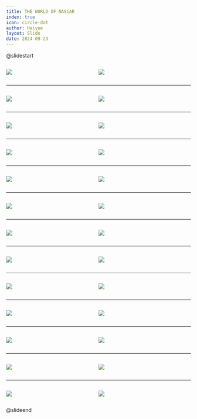 ```yaml
---
title: THE WORLD OF NASCAR
index: true
icon: circle-dot
author: Haiyue
layout: Slide
date: 2024-09-23
---
```

 
@slidestart

<div style="display:flex">
<div style="flex:1">

![](/reading/english/Level-W/THE%20WORLD%20OF%20NASCAR/001.webp)
</div>
<div style="flex:1">

![](/reading/english/Level-W/THE%20WORLD%20OF%20NASCAR/002.webp)
</div>
</div>

---

<div style="display:flex">
<div style="flex:1">

![](/reading/english/Level-W/THE%20WORLD%20OF%20NASCAR/003.webp)
</div>
<div style="flex:1">

![](/reading/english/Level-W/THE%20WORLD%20OF%20NASCAR/004.webp)
</div>
</div>

---

<div style="display:flex">
<div style="flex:1">

![](/reading/english/Level-W/THE%20WORLD%20OF%20NASCAR/005.webp)
</div>
<div style="flex:1">

![](/reading/english/Level-W/THE%20WORLD%20OF%20NASCAR/006.webp)
</div>
</div>

---

<div style="display:flex">
<div style="flex:1">

![](/reading/english/Level-W/THE%20WORLD%20OF%20NASCAR/007.webp)
</div>
<div style="flex:1">

![](/reading/english/Level-W/THE%20WORLD%20OF%20NASCAR/008.webp)
</div>
</div>

---

<div style="display:flex">
<div style="flex:1">

![](/reading/english/Level-W/THE%20WORLD%20OF%20NASCAR/009.webp)
</div>
<div style="flex:1">

![](/reading/english/Level-W/THE%20WORLD%20OF%20NASCAR/010.webp)
</div>
</div>

---

<div style="display:flex">
<div style="flex:1">

![](/reading/english/Level-W/THE%20WORLD%20OF%20NASCAR/011.webp)
</div>
<div style="flex:1">

![](/reading/english/Level-W/THE%20WORLD%20OF%20NASCAR/012.webp)
</div>
</div>

---

<div style="display:flex">
<div style="flex:1">

![](/reading/english/Level-W/THE%20WORLD%20OF%20NASCAR/013.webp)
</div>
<div style="flex:1">

![](/reading/english/Level-W/THE%20WORLD%20OF%20NASCAR/014.webp)
</div>
</div>

---

<div style="display:flex">
<div style="flex:1">

![](/reading/english/Level-W/THE%20WORLD%20OF%20NASCAR/015.webp)
</div>
<div style="flex:1">

![](/reading/english/Level-W/THE%20WORLD%20OF%20NASCAR/016.webp)
</div>
</div>

---

<div style="display:flex">
<div style="flex:1">

![](/reading/english/Level-W/THE%20WORLD%20OF%20NASCAR/017.webp)
</div>
<div style="flex:1">

![](/reading/english/Level-W/THE%20WORLD%20OF%20NASCAR/018.webp)
</div>
</div>

---

<div style="display:flex">
<div style="flex:1">

![](/reading/english/Level-W/THE%20WORLD%20OF%20NASCAR/019.webp)
</div>
<div style="flex:1">

![](/reading/english/Level-W/THE%20WORLD%20OF%20NASCAR/020.webp)
</div>
</div>

---

<div style="display:flex">
<div style="flex:1">

![](/reading/english/Level-W/THE%20WORLD%20OF%20NASCAR/021.webp)
</div>
<div style="flex:1">

![](/reading/english/Level-W/THE%20WORLD%20OF%20NASCAR/022.webp)
</div>
</div>

---

<div style="display:flex">
<div style="flex:1">

![](/reading/english/Level-W/THE%20WORLD%20OF%20NASCAR/023.webp)
</div>
<div style="flex:1">

![](/reading/english/Level-W/THE%20WORLD%20OF%20NASCAR/024.webp)
</div>
</div>

---

<div style="display:flex">
<div style="flex:1">

![](/reading/english/Level-W/THE%20WORLD%20OF%20NASCAR/025.webp)
</div>
<div style="flex:1">

![](/reading/english/Level-W/THE%20WORLD%20OF%20NASCAR/026.webp)
</div>
</div>

@slideend